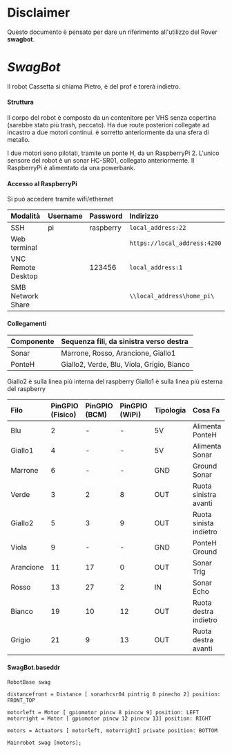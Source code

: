 # Disclaimer
Questo documento è pensato per dare un riferimento all'utilizzo del Rover **swagbot**.

# $SwagBot$
Il robot Cassetta si chiama Pietro, è del prof e torerà indietro.

#### Struttura
Il corpo del robot è composto da un contenitore per VHS senza copertina (sarebbe stato più trash, peccato).
Ha due route posteriori collegate ad incastro a due motori continui.
è sorretto anteriormente da una sfera di metallo.

I due motori sono pilotati, tramite un ponte H, da un RaspberryPi 2.
L'unico sensore del robot è un sonar HC-SR01, collegato anteriormente.
Il RaspberryPi è alimentato da una powerbank.

#### Accesso al RaspberryPi
Si può accedere tramite wifi/ethernet

|Modalità | Username | Password     | Indirizzo |
|  :------------- | :------------- | :------------- |  :------------- |
| SSH | pi       | raspberry       | `local_address:22` |
|  Web terminal | | |          `https://local_address:4200` |
|VNC Remote Desktop | | 123456     | `local_address:1` |
|SMB Network Share | | |      `\\local_address\home_pi\` |

#### Collegamenti

| Componente | Sequenza fili, da sinistra verso destra |  
| :------------- | :------------- |
| Sonar       | Marrone, Rosso, Arancione, Giallo1       |
| PonteH       | Giallo2, Verde, Blu, Viola, Grigio, Bianco       |

Giallo2 è sulla linea più interna del raspberry
Giallo1 è sulla linea più esterna del raspberry

| Filo | PinGPIO (Fisico) | PinGPIO (BCM) | PinGPIO (WiPi) | Tipologia | Cosa Fa |
| :-------- | :------- | :------ | :------- | :------ |  :------ |
| Blu       | 2  | -  | -  | 5V  | Alimenta PonteH |
| Giallo1   | 4  | -  | -  | 5V  | Alimenta Sonar |
| Marrone   | 6  | -  | -  | GND | Ground Sonar |
| Verde     | 3  | 2  | 8  | OUT | Ruota sinistra avanti |
| Giallo2   | 5  | 3  | 9  | OUT | Ruota sinista indietro |
| Viola     | 9  | -  | -  | GND | PonteH Ground |
| Arancione | 11 | 17 | 0  | OUT | Sonar Trig |
| Rosso     | 13 | 27 | 2  | IN  | Sonar Echo |
| Bianco    | 19 | 10 | 12 | OUT | Ruota destra indietro |
| Grigio    | 21 | 9  | 13 | OUT | Ruota destra avanti |

#### SwagBot.baseddr

```
RobotBase swag

distancefront = Distance [ sonarhcsr04 pintrig 0 pinecho 2] position: FRONT_TOP

motorleft = Motor [ gpiomotor pincw 8 pinccw 9] position: LEFT
motorright = Motor [ gpiomotor pincw 12 pinccw 13] position: RIGHT

motors = Actuators [ motorleft, motorright] private position: BOTTOM

Mainrobot swag [motors];
```
